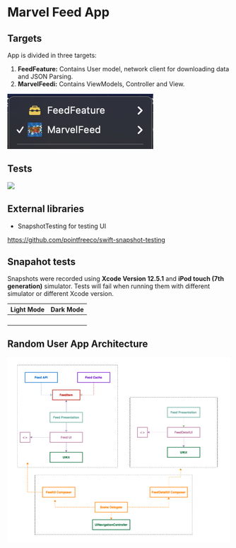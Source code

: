 # Marvel Feed App

## Targets

App is divided in three targets:

1.  **FeedFeature:** Contains User model, network client for downloading data and JSON Parsing. 
2.  **MarvelFeedi:** Contains ViewModels, Controller and View. 

![](/targets.png)

## Tests

![](/)

## External libraries

- SnapshotTesting for testing UI

https://github.com/pointfreeco/swift-snapshot-testing

## Snapahot tests

Snapshots were recorded using **Xcode Version 12.5.1** and **iPod touch (7th generation)** simulator. Tests will fail when running them with different simulator or different Xcode version.

Light Mode             |  Dark Mode
:-------------------------:|:-------------------------:
![]()  |  ![]()
## Random User App Architecture

![imagen](/architecture.png)